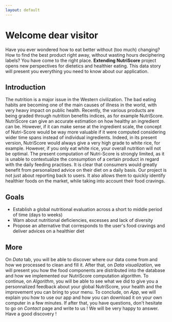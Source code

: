 ```yaml
---
layout: default
---
```

# Welcome dear visitor
Have you ever wondered how to eat better without (too much) changing? How to find the best product right away, without wasting hours deciphering labels? You have come to the right place. __Extending NutriScore__ project opens new perspectives for dietetics and healthier eating. This data story will present you everything you need to know about our application. 

## Introduction
The nutrition is a major issue in the Western civilization. The bad eating habits are becoming one of the main causes of illness in the world, with very heavy impact on public health. Recently, the various products are being graded through nutrition benefits indices, as for example NutriScore. NutriScore can give an accurate estimation on how healthy an ingredient can be. However, if it can make sense at the ingredient scale, the concept of Nutri-Score would be way more valuable if it were computed considering wider time spans instead of individual ingredients. Indeed, in its present version, NutriScore would always give a very high grade to white rice, for example. However, if you only eat white rice, your overall nutrition will not be optimal. The present computation of Nutri-Score is strongly limited, as it is unable to contextualize the consumption of a certain product in regard with the daily feeding practises. It is clear that consumers would greatly benefit from personalized advice on their diet on a daily basis. Our project is not just about reporting back to users. It also allows them to quickly identify healthier foods on the market, while taking into account their food cravings.

## Goals
* Establish a global nutritional evaluation across a short to middle period of time (days to weeks)
* Warn about nutritional deficiencies, excesses and lack of diversity
* Propose an alternative that corresponds to the user's food cravings and deliver advices on a healthier diet

## More
On _Data_ tab, you will be able to discover where our data come from and how we processed to clean and fill it. After that, on _Data visualization_, we will present you how the food components are distributed into the database and how we implemented our NutriScore computation algorithm. To continue, on _Algorithm_, you will be able to see what we did to give you a personnalized feedback about your global NutriScore, your health and the improvement you can bring to your menu. To conclude, on _App_, we will explain you how to use our app and how you can download it on your own computer in a few minutes. If after that, you have questions, don't hesitate to go on _Contact_ page and write to us ! We will be very happy to answer. Have a good discovery !
